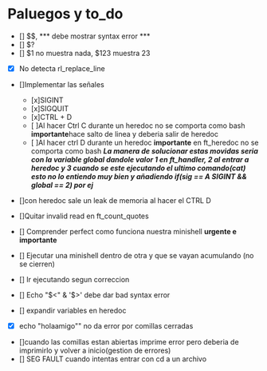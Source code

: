 # Paluegos y to_do
* [] $$, *** debe mostrar syntax error ***
* [] $?
* [] $1 no muestra nada, $123 muestra 23
* [x] No detecta rl_replace_line
* []Implementar las señales
	* [x]SIGINT 
	* [x]SIGQUIT
	* [x]CTRL + D
	* [ ]Al hacer Ctrl C durante un heredoc no se comporta como bash **importante**hace salto de linea y deberia salir de heredoc
	* [ ]Al hacer ctrl D durante un heredoc **importante** en ft_heredoc no se comporta como bash ***La manera de solucionar estas movidas seria con la variable global dandole valor 1 en ft_handler, 2 al entrar a heredoc y 3 cuando se	este ejecutando el ultimo comando(cat) esto no lo entiendo muy bien y añadiendo if(sig == A SIGINT && global == 2) por ej***

* []con heredoc sale un leak de memoria al hacer el CTRL D
* []Quitar invalid read en ft_count_quotes
* [] Comprender perfect como funciona nuestra minishell **urgente e importante**
* [] Ejecutar una minishell dentro de otra y que se vayan acumulando (no se cierren)
* [] Ir ejecutando segun correccion
* [] Echo "\$<" & '$>' debe dar bad syntax error
* [] expandir variables en heredoc
* [X] echo "holaamigo"" no da error por comillas cerradas
* []cuando las comillas estan abiertas imprime error pero deberia de imprimirlo y volver a inicio(gestion de errores)
* [] SEG FAULT cuando intentas entrar con cd a un archivo